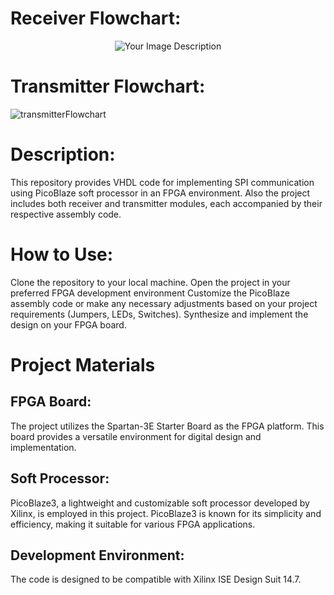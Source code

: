 
# Receiver Flowchart: 

<div align="center">
  <img src="https://github.com/UmutDeniz26/PicoBlaze_SPI_Communication_inFPGA-VHDL/assets/76654674/f9897194-55ae-43a2-af71-867a604d58c3)" alt="Your Image Description">
</div>


# Transmitter Flowchart: 

![transmitterFlowchart](https://github.com/UmutDeniz26/PicoBlaze_SPI_Communication_inFPGA-VHDL/assets/76654674/0e0b5367-82d2-41a0-bcd5-5410a794e64f)

# Description:

This repository provides VHDL code for implementing SPI communication using PicoBlaze soft processor in an FPGA environment. Also the project includes both receiver and transmitter modules, each accompanied by their respective assembly code.

# How to Use:

Clone the repository to your local machine.
Open the project in your preferred FPGA development environment
Customize the PicoBlaze assembly code or make any necessary adjustments based on your project requirements (Jumpers, LEDs, Switches).
Synthesize and implement the design on your FPGA board.


# Project Materials

## FPGA Board:

The project utilizes the Spartan-3E Starter Board as the FPGA platform. This board provides a versatile environment for digital design and implementation.

## Soft Processor:

PicoBlaze3, a lightweight and customizable soft processor developed by Xilinx, is employed in this project. PicoBlaze3 is known for its simplicity and efficiency, making it suitable for various FPGA applications.

## Development Environment:

The code is designed to be compatible with Xilinx ISE Design Suit 14.7.
